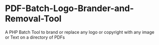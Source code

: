 # PDF-Batch-Logo-Brander-and-Removal-Tool
A PHP Batch Tool to brand or replace any logo or copyright with any image or Text on a directory of PDFs 
